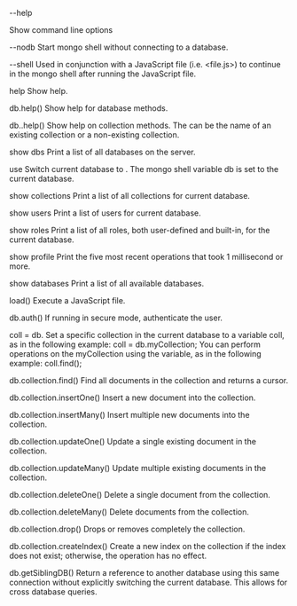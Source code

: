 --help


Show command line options

--nodb
Start mongo shell without connecting to a database.

--shell
Used in conjunction with a JavaScript file (i.e. <file.js>) to continue in the mongo shell after running the JavaScript file.

help
Show help.

db.help()
Show help for database methods.

db.<collection>.help()
Show help on collection methods. The <collection> can be the name of an existing collection or a non-existing collection.

show dbs
Print a list of all databases on the server.

use <db>
Switch current database to <db>. The mongo shell variable db is set to the current database.

show collections
Print a list of all collections for current database.

show users
Print a list of users for current database.

show roles
Print a list of all roles, both user-defined and built-in, for the current database.

show profile
Print the five most recent operations that took 1 millisecond or more.

show databases
Print a list of all available databases.

load()
Execute a JavaScript file.

db.auth()
If running in secure mode, authenticate the user.

coll = db.<collection>
Set a specific collection in the current database to a variable coll, as in the following example:
coll = db.myCollection;
You can perform operations on the myCollection using the variable, as in the following example:
coll.find();

db.collection.find()
Find all documents in the collection and returns a cursor.

db.collection.insertOne()
Insert a new document into the collection.

db.collection.insertMany()
Insert multiple new documents into the collection.

db.collection.updateOne()
Update a single existing document in the collection.

db.collection.updateMany()
Update multiple existing documents in the collection.

db.collection.deleteOne()
Delete a single document from the collection.

db.collection.deleteMany()
Delete documents from the collection.

db.collection.drop()
Drops or removes completely the collection.

db.collection.createIndex()
Create a new index on the collection if the index does not exist; otherwise, the operation has no effect.

db.getSiblingDB()
Return a reference to another database using this same connection without explicitly switching the current database. This allows for cross database queries.
